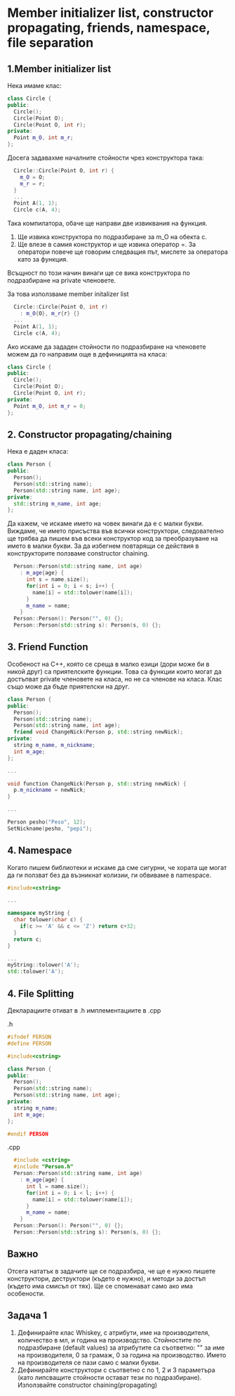 # Member initializer list, constructor propagating, friends, namespace, file separation

## 1.Member  initializer list
Нека имаме клас:
```c++
class Circle {
public:
  Circle();
  Circle(Point O);
  Circle(Point O, int r);
private:
  Point m_O, int m_r;
};
```
Досега задавахме началните стойности чрез конструктора така:

```c++
  Circle::Circle(Point O, int r) {
    m_O = O;
    m_r = r;
  }
  ...
  Point A(1, 1);
  Circle c(A, 4);
```

Така компилатора, обаче ще направи две извиквания на функция.

1. Ще извика конструктора по подразбиране за m_O на обекта c.
2. Ще влезе в самия конструктор и ще извика оператор =. За оператори повече ще говорим следващия път, мислете за оператора като за функция.

Всъщност по този начин винаги ще се вика конструктора по подразбиране на private членовете.

За това използваме member initalizer list

```c++
  Circle::Circle(Point O, int r)
    : m_O{O}, m_r{r} {}
  ...
  Point A(1, 1);
  Circle c(A, 4);
```

Ако искаме да зададен стойности по подразбиране на членовете можем да го направим още в дефиницията на класа:

```c++
class Circle {
public:
  Circle();
  Circle(Point O);
  Circle(Point O, int r);
private:
  Point m_O, int m_r = 0;
};
```

## 2. Constructor propagating/chaining

Нека е даден класа:

```c++
class Person {
public:
  Person();
  Person(std::string name);
  Person(std::string name, int age);
private:
  std::string m_name, int age;
};
```
Да кажем, че искаме името на човек винаги да е с малки букви. Виждаме, че името присъства във всички конструктори, следователно ще трябва да пишем във всеки конструктор код за преобразуване на името в малки букви. За да избегнем повтарящи се действия в конструкторите ползваме constructor chaining.

```c++
  Person::Person(std::string name, int age)
    : m_age{age} {
      int s = name.size();
      for(int i = 0; i < s; i++) {
        name[i] = std::tolower(name[i]);
      }
      m_name = name;
    }
  Person::Person(): Person("", 0) {};
  Person::Person(std::string s): Person(s, 0) {};
```

## 3. Friend Function

Особеност на C++, която се среща в малко езици (дори може би в никой друг) са приятелските функции. Това са функции които могат да достъпват private членовете на класа, но не са членове на класа. Клас също може да бъде приятелски на друг.

```c++
class Person {
public:
  Person();
  Person(std::string name);
  Person(std::string name, int age);
  friend void ChangeNick(Person p, std::string newNick);
private:
  string m_name, m_nickname;
  int m_age;
};

...

void function ChangeNick(Person p, std::string newNick) {
  p.m_nickname = newNick;
}

...

Person pesho("Peso", 12);
SetNickname(pesho, "pepi");
```
## 4. Namespace
Когато пишем библиотеки и искаме да сме сигурни, че хората ще могат да ги ползват без да възникнат колизии, ги обвиваме в namespace.

```c++
#include<cstring>

...

namespace myString {
  char tolower(char c) {
    if(c >= 'A' && c <= 'Z') return c+32;
  }
  return c;
}

...
myString::tolower('A');
std::tolower('A');
```
## 4. File Splitting

Декларациите отиват в .h имплементациите в .cpp

.h
```c++
#ifndef PERSON
#define PERSON

#include<cstring>

class Person {
public:
  Person();
  Person(std::string name);
  Person(std::string name, int age);
private:
  string m_name;
  int m_age;
};

#endif PERSON
```
.cpp

```c++
  #include <cstring>
  #include "Person.h"
  Person::Person(std::string name, int age)
    : m_age{age} {
      int l = name.size();
      for(int i = 0; i < l; i++) {
        name[i] = std::tolower(name[i]);
      }
      m_name = name;
    }
  Person::Person(): Person("", 0) {};
  Person::Person(std::string s): Person(s, 0) {};
```
## Важно

Oтсега нататък в задачите ще се подразбира, че ще е нужно пишете конструктори, деструктори (където е нужно), и методи за достъп (където има смисъл от тях). Ще се споменават само ако има особености.

## Задача 1

1. Дефинирайте клас Whiskey, с атрибути, име на производителя, количество в мл, и година на производство. Стойностите по подразбиране (default values) за атрибутите са съответно: "" за име на производителя, 0 за грамаж, 0 за година на производство. Името на производителя се пази само с малки букви.
2. Дефинирайте конструктори с съответно с по 1, 2 и 3 параметъра (като липсващите стойности остават тези по подразбиране). Използвайте constructor chaining(propagating)
